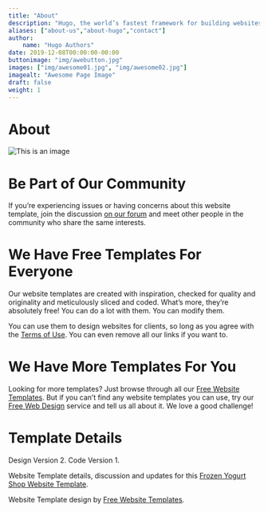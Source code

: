 ```yaml
---
title: "About"
description: "Hugo, the world’s fastest framework for building websites"
aliases: ["about-us","about-hugo","contact"]
author:
    name: "Hugo Authors"
date: 2019-12-08T00:00:00-00:00
buttonimage: "img/awebutton.jpg"
images: ["img/awesome01.jpg", "img/awesome02.jpg"]
imagealt: "Awesome Page Image"
draft: false
weight: 1
---
```


<div id="body">
<div class="header">
<div>

# About

</div>
</div>
<div class="body">

![This is an image](../../images/bg-header-about.jpg)

</div>
<div class="footer">
<div class="sidebar">

# Be Part of Our Community

If you’re experiencing issues or having concerns about this website template, join the discussion [on our forum](http://www.freewebsitetemplates.com/forums/) and meet other people in the community who share the same interests.

</div>
<div class="article">

# We Have Free Templates For Everyone

Our website templates are created with inspiration, checked for quality and originality and meticulously sliced and coded. What’s more, they’re absolutely free! You can do a lot with them. You can modify them.

You can use them to design websites for clients, so long as you agree with the [Terms of Use](http://www.freewebsitetemplates.com/about/terms/). You can even remove all our links if you want to.

# We Have More Templates For You

Looking for more templates? Just browse through all our [Free Website Templates](http://www.freewebsitetemplates.com/). But if you can’t find any website templates you can use, try our [Free Web Design](http://www.freewebsitetemplates.com/freewebdesign/) service and tell us all about it. We love a good challenge!

# Template Details

Design Version 2. Code Version 1.

Website Template details, discussion and updates for this [Frozen Yogurt Shop Website Template](http://www.freewebsitetemplates.com/discuss/frozenyogurtshop/).

Website Template design by [Free Website Templates](http://www.freewebsitetemplates.com/).

</div>
</div>
</div>